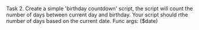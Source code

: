 Task 2. Create a simple 'birthday countdown' script, the script will count the number of days between current day and birthday. Your script should rthe number of days based on the current date.
Func args: ($date)